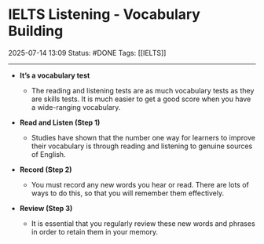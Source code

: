 # IELTS Listening - Vocabulary Building

2025-07-14 13:09
Status: #DONE 
Tags: [[IELTS]]

---
- **It’s a vocabulary test**
  - The reading and listening tests are as much vocabulary tests as they are skills tests. It is much easier to get a good score when you have a wide-ranging vocabulary.

- **Read and Listen (Step 1)**
  - Studies have shown that the number one way for learners to improve their vocabulary is through reading and listening to genuine sources of English.

- **Record (Step 2)**
  - You must record any new words you hear or read. There are lots of ways to do this, so that you will remember them effectively.

- **Review (Step 3)**
  - It is essential that you regularly review these new words and phrases in order to retain them in your memory.  